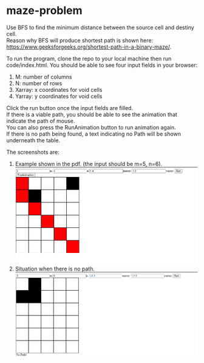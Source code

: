 # maze-problem

Use BFS to find the minimum distance between the source cell and destiny cell.  
Reason why BFS will produce shortest path is shown here: https://www.geeksforgeeks.org/shortest-path-in-a-binary-maze/.  

To run the program, clone the repo to your local machine then run code/index.html.
You should be able to see four input fields in your browser:
1. M: number of columns 
1. N: number of rows
1. Xarray: x coordinates for void cells
1. Yarray: y coordinates for void cells  

Click the run button once the input fields are filled.  
If there is a viable path, you should be able to see the animation that indicate the path of mouse.  
You can also press the RunAnimation button to run animation again.  
If there is no path being found, a text indicating no Path will be shown underneath the table.  

The screenshots are:
1.	Example shown in the pdf. (the input should be m=5, n=6).
![Image](1.png)  
3.	Situation when there is no path.  
![Image](2.png)
